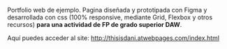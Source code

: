 Portfolio web de ejemplo. Pagina diseñada y prototipada con Figma y desarrollada con css (100% responsive, mediante Grid, Flexbox y otros recursos) **para una actividad de FP de grado superior DAW**.

Aquí puedes acceder al site: http://thisisdani.atwebpages.com/index.html
